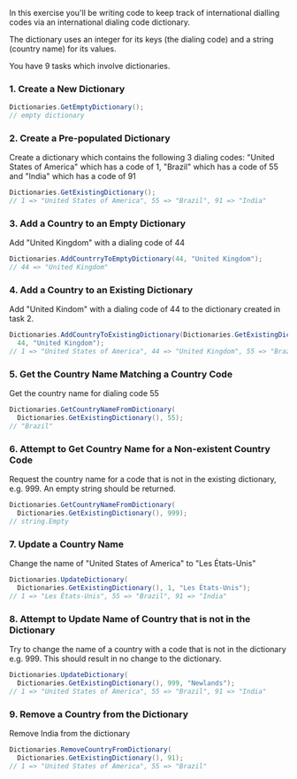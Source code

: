 In this exercise you'll be writing code to keep track of international dialling codes via an international dialing code dictionary.

The dictionary uses an integer for its keys (the dialing code) and a string (country name) for its values.

You have 9 tasks which involve dictionaries.

### 1. Create a New Dictionary

```csharp
Dictionaries.GetEmptyDictionary();
// empty dictionary
```

### 2. Create a Pre-populated Dictionary

Create a dictionary which contains the following 3 dialing codes: "United States of America" which has a code of 1, "Brazil" which has a code of 55 and "India" which has a code of 91

```csharp
Dictionaries.GetExistingDictionary();
// 1 => "United States of America", 55 => "Brazil", 91 => "India"
```

### 3. Add a Country to an Empty Dictionary

Add "United Kingdom" with a dialing code of 44 

```csharp
Dictionaries.AddCountrryToEmptyDictionary(44, "United Kingdom");
// 44 => "United Kingdom"
```

### 4. Add a Country to an Existing Dictionary

Add "United Kindom" with a dialing code of 44 to the dictionary created in task 2.

```csharp
Dictionaries.AddCountryToExistingDictionary(Dictionaries.GetExistingDictionary,
  44, "United Kingdom");
// 1 => "United States of America", 44 => "United Kingdom", 55 => "Brazil", 91 => "India"
```

### 5. Get the Country Name Matching a Country Code

Get the country name for dialing code 55

```csharp
Dictionaries.GetCountryNameFromDictionary(
  Dictionaries.GetExistingDictionary(), 55);
// "Brazil"
```

### 6. Attempt to Get Country Name for a Non-existent Country Code

Request the country name for a code that is not in the existing dictionary, e.g. 999.  An empty string should be returned.

```csharp
Dictionaries.GetCountryNameFromDictionary(
  Dictionaries.GetExistingDictionary(), 999);
// string.Empty
```

### 7. Update a Country Name

Change the name of "United States of America" to "Les États-Unis"

```csharp
Dictionaries.UpdateDictionary(
  Dictionaries.GetExistingDictionary(), 1, "Les États-Unis");
// 1 => "Les États-Unis", 55 => "Brazil", 91 => "India"
```

### 8. Attempt to Update Name of Country that is not in the Dictionary

Try to change the name of a country with a code that is not in the dictionary e.g. 999.  This should result in no change to the dictionary.

```csharp
Dictionaries.UpdateDictionary(
  Dictionaries.GetExistingDictionary(), 999, "Newlands");
// 1 => "United States of America", 55 => "Brazil", 91 => "India"
```

### 9. Remove a Country from the Dictionary

Remove India from the dictionary

```csharp
Dictionaries.RemoveCountryFromDictionary(
  Dictionaries.GetExistingDictionary(), 91);
// 1 => "United States of America", 55 => "Brazil"
```
